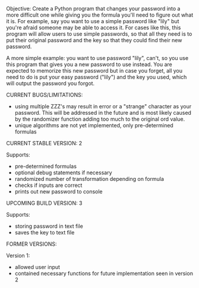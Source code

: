 Objective: Create a Python program that changes your password into a more difficult one while giving you the formula you'll need to figure out what it is. For example, say you want to use a simple password like "lily" but you're afraid someone may be able to access it. For cases like this, this program will allow users to use simple passwords, so that all they need is to put their original password and the key so that they could find their new password. 

A more simple example: you want to use password "lily", can't, so you use this program that gives you a new password to use instead. You are expected to memorize this new password but in case you forget, all you need to do is put your easy password ("lily") and the key you used, which will output the password you forgot. 


CURRENT BUGS/LIMITATIONS: 
- using multiple ZZZ's may result in error or a "strange" character as your password. This will be addressed in the future and is most likely caused by the randomizer function adding too much to the original ord value.
- unique algorithms are not yet implemented, only pre-determined formulas


CURRENT STABLE VERSION: 2

Supports: 
- pre-determined formulas
- optional debug statements if necessary
- randomized number of transformation depending on formula
- checks if inputs are correct
- prints out new password to console


UPCOMING BUILD VERSION: 3

Supports: 
- storing password in text file
- saves the key to text file


FORMER VERSIONS:

Version 1: 
- allowed user input 
- contained necessary functions for future implementation seen in version 2
